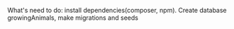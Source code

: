 What's need to do:
install dependencies(composer, npm).
Create database growingAnimals, make migrations and seeds
